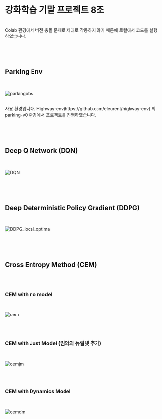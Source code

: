 # 강화학습 기말 프로젝트 8조
<br/>
Colab 환경에서 버전 충돌 문제로 제대로 작동하지 않기 때문에 로컬에서 코드를 실행하였습니다.

<br/><br/><br/>

## Parking Env
<br/>

![parkingobs](https://user-images.githubusercontent.com/87467742/205905988-2d289092-49e4-4a9f-8e57-edd709fa8a7c.PNG)

<br/>
사용 환경입니다. Highway-env(https://github.com/eleurent/highway-env) 의 parking-v0 환경에서 프로젝트를 진행하였습니다.

<br/><br/><br/>
## Deep Q Network (DQN)
<br/>

![DQN](https://user-images.githubusercontent.com/87467742/205903685-299b1cee-8b56-40fb-868d-b310c5bfb71e.gif)

<br/><br/><br/>
## Deep Deterministic Policy Gradient (DDPG)
<br/>

![DDPG_local_optima](https://user-images.githubusercontent.com/87467742/205905584-d9719526-0854-413e-8501-f7fdc3efa689.gif)

<br/><br/><br/>

## Cross Entropy Method (CEM)
<br/><br/>
### CEM with no model
<br/>

![cem](https://user-images.githubusercontent.com/87467742/206056860-535ad61e-ccfa-45e1-babf-6e4fed4aa2c5.gif)

<br/><br/>
### CEM with Just Model (임의의 뉴럴넷 추가)
<br/>

![cemjm](https://user-images.githubusercontent.com/87467742/206057049-c501b92d-775b-40ca-a2db-e6483c65464d.gif)

<br/><br/>
### CEM with Dynamics Model
<br/>

![cemdm](https://user-images.githubusercontent.com/87467742/206057123-045c1c7c-d477-4317-a2bd-a27707a707b1.gif)

<br/><br/><br/>
